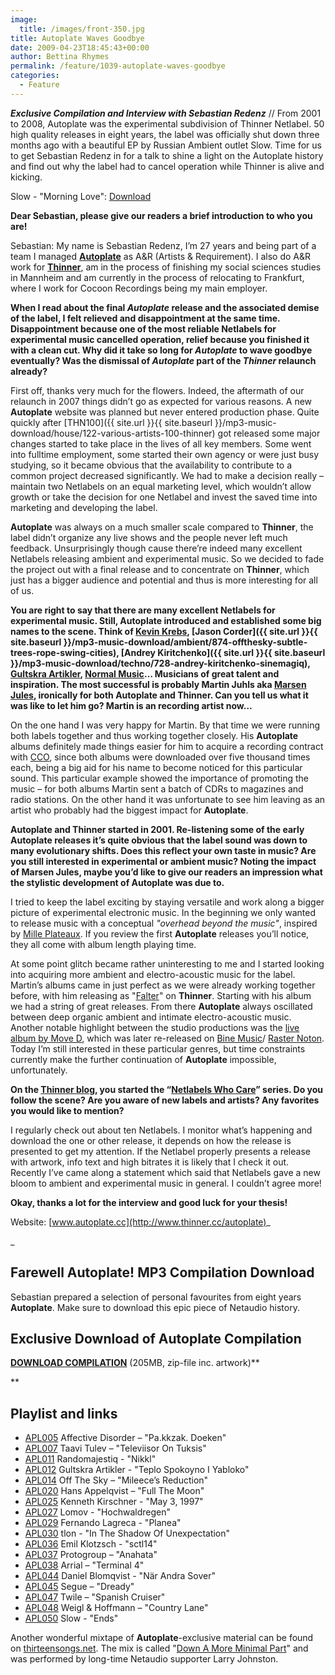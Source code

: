 ```yaml
---
image:
  title: /images/front-350.jpg
title: Autoplate Waves Goodbye
date: 2009-04-23T18:45:43+00:00
author: Bettina Rhymes
permalink: /feature/1039-autoplate-waves-goodbye
categories:
  - Feature
---
```

***Exclusive Compilation and Interview with Sebastian Redenz*** // From 2001 to 2008, Autoplate was the experimental subdivision of Thinner Netlabel. 50 high quality releases in eight years, the label was officially shut down three months ago with a beautiful EP by Russian Ambient outlet Slow. Time for us to get Sebastian Redenz in for a talk to shine a light on the Autoplate history and find out why the label had to cancel operation while Thinner is alive and kicking.

Slow - "Morning Love": <a href="http://ftp.scene.org/pub/music/groups/thinner/autoplate/%5Bapl050%5D-320-01-slow_-_morning_love.mp3" target="new">Download</a>

<!--more-->

**Dear Sebastian, please give our readers a brief introduction to who you are!**

Sebastian: My name is Sebastian Redenz, I’m 27 years and being part of a team I managed **[**Autoplate**](http://www.thinner.cc/autoplate/)** as A&R (Artists & Requirement). I also do A&R work for **[**Thinner**](http://www.thinner.cc)**, am in the process of finishing my social sciences studies in Mannheim and am currently in the process of relocating to Frankfurt, where I work for Cocoon Recordings being my main employer.

**When I read about the final _Autoplate_ release and the associated demise of the label, I felt relieved and disappointment at the same time. Disappointment because one of the most reliable Netlabels for experimental music cancelled operation, relief because you finished it with a clean cut. Why did it take so long for _Autoplate_ to wave goodbye eventually? Was the dismissal of _Autoplate_ part of the _Thinner_ relaunch already?**

First off, thanks very much for the flowers. Indeed, the aftermath of our relaunch in 2007 things didn’t go as expected for various reasons. A new **Autoplate** website was planned but never entered production phase. Quite quickly after [THN100]({{ site.url }}{{ site.baseurl }}/mp3-music-download/house/122-various-artists-100-thinner) got released some major changes started to take place in the lives of all key members. Some went into fulltime employment, some started their own agency or were just busy studying, so it became obvious that the availability to contribute to a common project decreased significantly. We had to make a decision really – maintain two Netlabels on an equal marketing level, which wouldn’t allow growth or take the decision for one Netlabel and invest the saved time into marketing and developing the label.

**Autoplate** was always on a much smaller scale compared to **Thinner**, the label didn’t organize any live shows and the people never left much feedback. Unsurprisingly though cause there’re indeed many excellent Netlabels releasing ambient and experimental music. So we decided to fade the project out with a final release and to concentrate on **Thinner**, which just has a bigger audience and potential and thus is more interesting for all of us.

**You are right to say that there are many excellent Netlabels for experimental music. Still, Autoplate introduced and established some big names to the scene. Think of [Kevin Krebs](http://833-45.net/), [Jason Corder]({{ site.url }}{{ site.baseurl }}/mp3-music-download/ambient/874-offthesky-subtle-trees-rope-swing-cities), [Andrey Kiritchenko]({{ site.url }}{{ site.baseurl }}/mp3-music-download/techno/728-andrey-kiritchenko-sinemagiq), [Gultskra Artikler](http://gultskra-artikler.com/), [Normal Music](http://www.discogs.com/artist/Normal+Music)… Musicians of great talent and inspiration. The most successful is probably Martin Juhls aka [Marsen Jules](http://www.marsenjules.de/), ironically for both Autoplate and Thinner. Can you tell us what it was like to let him go? Martin is an recording artist now…**

On the one hand I was very happy for Martin. By that time we were running both labels together and thus working together closely. His **Autoplate** albums definitely made things easier for him to acquire a recording contract with [CCO](http://www.city-centre-offices.de/cco/), since both albums were downloaded over five thousand times each, being a big aid for his name to become noticed for this particular sound. This particular example showed the importance of promoting the music – for both albums Martin sent a batch of CDRs to magazines and radio stations. On the other hand it was unfortunate to see him leaving as an artist who probably had the biggest impact for **Autoplate**.

**Autoplate and Thinner started in 2001. Re-listening some of the early Autoplate releases it’s quite obvious that the label sound was down to many evolutionary shifts. Does this reflect your own taste in music? Are you still interested in experimental or ambient music? Noting the impact of Marsen Jules, maybe you’d like to give our readers an impression what the stylistic development of Autoplate was due to.**

I tried to keep the label exciting by staying versatile and work along a bigger picture of experimental electronic music. In the beginning we only wanted to release music with a conceptual _"overhead beyond the music"_, inspired by [Mille Plateaux](http://www.mille-plateaux.net/). If you review the first **Autoplate** releases you’ll notice, they all come with album length playing time.

At some point glitch became rather uninteresting to me and I started looking into acquiring more ambient and electro-acoustic music for the label. Martin’s albums came in just perfect as we were already working together before, with him releasing as "[Falter](http://www.thinner.cc/pages/releases/releases_detail.php?id=thn021)" on **Thinner**. Starting with his album we had a string of great releases. From there **Autoplate** always oscillated between deep organic ambient and intimate electro-acoustic music. Another notable highlight between the studio productions was the [live album by Move D](http://www.thinner.cc/autoplate/autoplate035-move_d_-_live_at_johanniskirche.htm), which was later re-released on [Bine Music](http://www.binemusic.de/)/ [Raster Noton](http://www.raster-noton.net/). Today I’m still interested in these particular genres, but time constraints currently make the further continuation of **Autoplate** impossible, unfortunately.

**On the [Thinner blog](http://thinnerism.cc), you started the “[Netlabels Who Care](http://thinnerism.cc/2007/10/26/introducing-the-series-netlabels-who-care/)” series. Do you follow the scene? Are you aware of new labels and artists? Any favorites you would like to mention?**

I regularly check out about ten Netlabels. I monitor what’s happening and download the one or other release, it depends on how the release is presented to get my attention. If the Netlabel properly presents a release with artwork, info text and high bitrates it is likely that I check it out. Recently I’ve came along a statement which said that Netlabels gave a new bloom to ambient and experimental music in general. I couldn’t agree more!

**Okay, thanks a lot for the interview and good luck for your thesis!**

Website: [www.autoplate.cc](http://www.thinner.cc/autoplate)_
  
_ 

## Farewell Autoplate! MP3 Compilation Download



Sebastian prepared a selection of personal favourites from eight years **Autoplate**. Make sure to download this epic piece of Netaudio history.

## Exclusive Download of Autoplate Compilation

**[DOWNLOAD COMPILATION](http://grandmasterrobo.sonicsquirrel.net/12rec/Phlow_Magazine/Autoplate/Farewell_Autoplate.zip)** (205MB, zip-file inc. artwork)**
  
** 

## **Playlist and links**

  * [APL005](http://www.thinner.cc/autoplate/autoplate005-undacova_vs_affective_disorder_-_study_of_a_ladybug_on_a_rope.htm) Affective Disorder – "Pa.kkzak. Doeken"
  * [APL007](http://www.thinner.cc/autoplate/autoplate007-taavi_tulev_-_televiisor_on_tuksis.htm) Taavi Tulev – "Televiisor On Tuksis"
  * [APL011](http://www.thinner.cc/autoplate/autoplate011-randomajestiq_-_unclassifiep.htm) Randomajestiq - "Nikkl"
  * [APL012](http://www.thinner.cc/autoplate/autoplate012-gultskra_artikler_-_gruppa_turistov.htm) Gultskra Artikler - "Teplo Spokoyno I Yabloko"
  * [APL014](http://www.thinner.cc/autoplate/autoplate014-off_the_sky_-_studies_of_lifeform_in_transit.htm) Off The Sky – "Mileece’s Reduction"
  * [APL020](http://www.thinner.cc/autoplate/autoplate020-various_artists_-_many_things_worth_living_for.htm) Hans Appelqvist – "Full The Moon"
  * [APL025](http://www.thinner.cc/autoplate/autoplate025-kenneth_kirschner_-_may_3_1997.htm) Kenneth Kirschner - "May 3, 1997"
  * [APL027](http://www.thinner.cc/autoplate/autoplate027-color_by_numbers_-_the_transitions.htm) Lomov - "Hochwaldregen"
  * [APL029](http://www.thinner.cc/autoplate/autoplate029-fernando_lagreca_-_nadador.htm) Fernando Lagreca - "Planea"
  * [APL030](http://www.thinner.cc/autoplate/autoplate030-tlon_-_from_elsewhere_to_nowhere.htm) tlon - "In The Shadow Of Unexpectation"
  * [APL036](http://www.thinner.cc/autoplate/autoplate036-emil_klotzsch_-_tiefe_berge.htm) Emil Klotzsch - "sctl14"
  * [APL037](http://www.thinner.cc/autoplate/autoplate037-protogroup_-_love_gives_strength_to_my_soul.htm) Protogroup – "Anahata"
  * [APL038](http://www.thinner.cc/autoplate/autoplate038-arrial_-_for_the_love.htm) Arrial – "Terminal 4"
  * [APL044](http://www.thinner.cc/autoplate/autoplate044-daniel_blomqvist_-_skallberget.htm) Daniel Blomqvist - "När Andra Sover"
  * [APL045](http://www.thinner.cc/autoplate/autoplate045-segue_-_synesthesia.htm) Segue – "Dready"
  * [APL047](http://www.thinner.cc/autoplate/autoplate047-twile_-_traum-a.htm) Twile – "Spanish Cruiser"
  * [APL048](http://www.thinner.cc/autoplate/autoplate048-weigl_hoffmann_-_examples_of_a_medusa.htm) Weigl & Hoffmann – "Country Lane"
  * [APL050](http://www.thinner.cc/autoplate/) Slow - "Ends"

Another wonderful mixtape of **Autoplate**-exclusive material can be found on [thirteensongs.net](http://thirteensongs.net/). The mix is called "[Down A More Minimal Part](http://thirteensongs.net/Mixtape_006_Larry_Johnson.htm)" and was performed by long-time Netaudio supporter Larry Johnston.